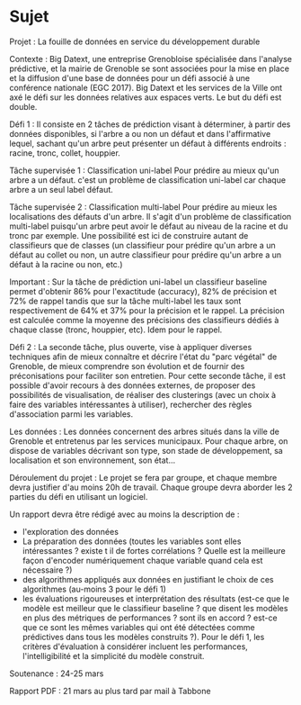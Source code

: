 # Sujet

Projet : La fouille de données en service du développement durable

Contexte : Big Datext, une entreprise Grenobloise spécialisée dans l'analyse prédictive, et la mairie de Grenoble se sont associées pour la mise en place et la diffusion d'une base de données pour un défi associé à une conférence nationale (EGC 2017). Big Datext et les services de la Ville ont axé le défi sur les données relatives aux espaces verts. Le but du défi est double.

Défi 1 : Il consiste en 2 tâches de prédiction visant à déterminer, à partir des données disponibles, si l'arbre a ou non un défaut et dans l'affirmative lequel, sachant qu'un arbre peut présenter un défaut à différents endroits : racine, tronc, collet, houppier.

Tâche supervisée 1 : Classification uni-label
Pour prédire au mieux qu'un arbre a un défaut. c'est un problème de classification uni-label car chaque arbre a un seul label défaut.

Tâche supervisée 2 : Classification multi-label
Pour prédire au mieux les localisations des défauts d'un arbre. Il s'agit d'un problème de classification multi-label puisqu'un arbre peut avoir le défaut au niveau de la racine et du tronc par exemple. Une possibilité est ici de construire autant de classifieurs que de classes (un classifieur pour prédire qu'un arbre a un défaut au collet ou non, un autre classifieur pour prédire qu'un arbre a un défaut à la racine ou non, etc.)

Important : Sur la tâche de prédiction uni-label un classifieur baseline permet d'obtenir 86% pour l'exactitude (accuracy), 82% de précision et 72% de rappel tandis que sur la tâche multi-label les taux sont respectivement de 64% et 37% pour la précision et le rappel.
La précision est calculée comme la moyenne des précisions des classifieurs dédiés à chaque classe (tronc, houppier, etc). Idem pour le rappel.

Défi 2 :
La seconde tâche, plus ouverte, vise à appliquer diverses techniques afin de mieux connaître et décrire l'état du "parc végétal" de Grenoble, de mieux comprendre son évolution et de fournir des préconisations pour faciliter son entretien. Pour cette seconde tâche, il est possible d'avoir recours à des données externes, de proposer des possibilités de visualisation, de réaliser des clusterings (avec un choix à faire des variables intéressantes à utiliser), rechercher des règles d'association parmi les variables.

Les données :
Les données concernent des arbres situés dans la ville de Grenoble et entretenus par les services municipaux. Pour chaque arbre, on dispose de variables décrivant son type, son stade de développement, sa localisation et son environnement, son état...

Déroulement du projet :
Le projet se fera par groupe, et chaque membre devra justifier d'au moins 20h de travail. Chaque groupe devra aborder les 2 parties du défi en utilisant un logiciel.

Un rapport devra être rédigé avec au moins la description de :

- l'exploration des données
- La préparation des données (toutes les variables sont elles intéressantes ? existe t il de fortes corrélations ? Quelle est la meilleure façon d'encoder numériquement chaque variable quand cela est nécessaire ?)
- des algorithmes appliqués aux données en justifiant le choix de ces algorithmes (au-moins 3 pour le défi 1)
- les évaluations rigoureuses et interprétation des résultats (est-ce que le modèle est meilleur que le classifieur baseline ? que disent les modèles en plus des métriques de performances ? sont ils en accord ? est-ce que ce sont les mêmes variables qui ont été détectées comme prédictives dans tous les modèles construits ?). Pour le défi 1, les critères d'évaluation à considérer incluent les performances, l'intelligibilité et la simplicité du modèle construit.

Soutenance : 24-25 mars

Rapport PDF : 21 mars au plus tard par mail à Tabbone
